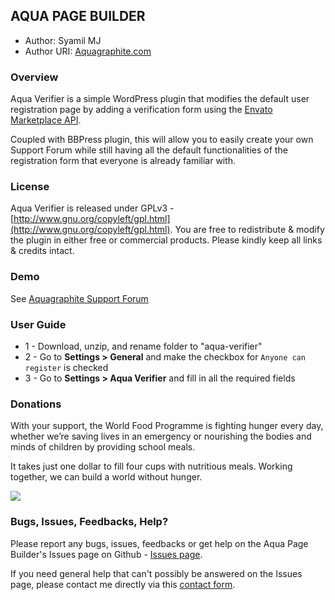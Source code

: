 ## AQUA PAGE BUILDER 

* Author:		Syamil MJ
* Author URI:	[Aquagraphite.com](http://aquagraphite.com)

### Overview

Aqua Verifier is a simple WordPress plugin that modifies the default user registration page by adding a verification form using the [Envato Marketplace API](http://themeforest.net/help/api).

Coupled with BBPress plugin, this will allow you to easily create your own Support Forum while still having all the default functionalities of the registration form that everyone is already familiar with.

### License

Aqua Verifier is released under GPLv3 - [http://www.gnu.org/copyleft/gpl.html](http://www.gnu.org/copyleft/gpl.html). You are free to redistribute & modify the plugin in either free or commercial products. Please kindly keep all links & credits intact.

### Demo

See [Aquagraphite Support Forum](http://support.aquagraphite.com/)

### User Guide

* 1 - Download, unzip, and rename folder to "aqua-verifier"
* 2 - Go to **Settings > General** and make the checkbox for `Anyone can register` is checked
* 3 - Go to **Settings > Aqua Verifier** and fill in all the required fields

### Donations

With your support, the World Food Programme is fighting hunger every day, whether we’re saving lives in an emergency or nourishing the bodies and minds of children by providing school meals.
 
It takes just one dollar to fill four cups with nutritious meals. Working together, we can build a world without hunger.

<img src="https://www.wfp.org/sites/default/files/640x300_donation-form.jpg"/>

### Bugs, Issues, Feedbacks, Help?

Please report any bugs, issues, feedbacks or get help on the Aqua Page Builder's Issues page on Github - [Issues page](https://github.com/sy4mil/Aqua-Verifier/issues).

If you need general help that can't possibly be answered on the Issues page, please contact me directly via this [contact form](http://aquagraphite.com/about).